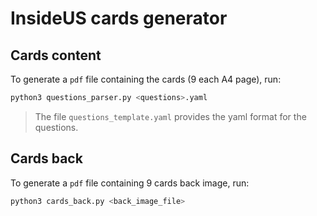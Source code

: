 # InsideUS cards generator

## Cards content
To generate a `pdf` file containing the cards (9 each A4 page), run:

```bash
python3 questions_parser.py <questions>.yaml
```
> The file `questions_template.yaml` provides the yaml format for the questions.

## Cards back
To generate a `pdf` file containing 9 cards back image, run:

```bash
python3 cards_back.py <back_image_file>
```